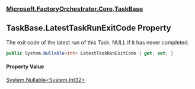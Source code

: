 ### [Microsoft.FactoryOrchestrator.Core](Microsoft_FactoryOrchestrator_Core.md 'Microsoft.FactoryOrchestrator.Core').[TaskBase](TaskBase.md 'Microsoft.FactoryOrchestrator.Core.TaskBase')
## TaskBase.LatestTaskRunExitCode Property
The exit code of the latest run of this Task. NULL if it has never completed.  
```csharp
public System.Nullable<int> LatestTaskRunExitCode { get; set; }
```
#### Property Value
[System.Nullable&lt;](https://docs.microsoft.com/en-us/dotnet/api/System.Nullable-1 'System.Nullable')[System.Int32](https://docs.microsoft.com/en-us/dotnet/api/System.Int32 'System.Int32')[&gt;](https://docs.microsoft.com/en-us/dotnet/api/System.Nullable-1 'System.Nullable')
